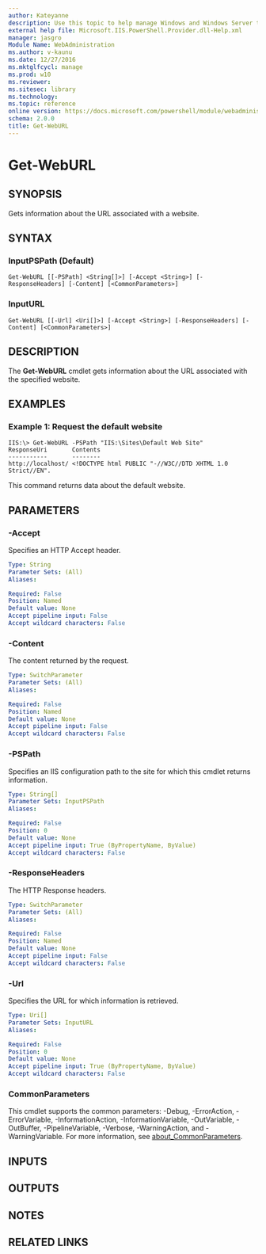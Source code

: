 ```yaml
---
author: Kateyanne
description: Use this topic to help manage Windows and Windows Server technologies with Windows PowerShell.
external help file: Microsoft.IIS.PowerShell.Provider.dll-Help.xml
manager: jasgro
Module Name: WebAdministration
ms.author: v-kaunu
ms.date: 12/27/2016
ms.mktglfcycl: manage
ms.prod: w10
ms.reviewer: 
ms.sitesec: library
ms.technology: 
ms.topic: reference
online version: https://docs.microsoft.com/powershell/module/webadministration/get-weburl?view=windowsserver2019-ps&wt.mc_id=ps-gethelp
schema: 2.0.0
title: Get-WebURL
---
```


# Get-WebURL

## SYNOPSIS
Gets information about the URL associated with a website.

## SYNTAX

### InputPSPath (Default)
```
Get-WebURL [[-PSPath] <String[]>] [-Accept <String>] [-ResponseHeaders] [-Content] [<CommonParameters>]
```

### InputURL
```
Get-WebURL [[-Url] <Uri[]>] [-Accept <String>] [-ResponseHeaders] [-Content] [<CommonParameters>]
```

## DESCRIPTION
The **Get-WebURL** cmdlet gets information about the URL associated with the specified website.

## EXAMPLES

### Example 1: Request the default website
```
IIS:\> Get-WebURL -PSPath "IIS:\Sites\Default Web Site"
ResponseUri       Contents
-----------       --------
http://localhost/ <!DOCTYPE html PUBLIC "-//W3C//DTD XHTML 1.0 Strict//EN".
```

This command returns data about the default website.

## PARAMETERS

### -Accept
Specifies an HTTP Accept header.

```yaml
Type: String
Parameter Sets: (All)
Aliases: 

Required: False
Position: Named
Default value: None
Accept pipeline input: False
Accept wildcard characters: False
```

### -Content
The content returned by the request.

```yaml
Type: SwitchParameter
Parameter Sets: (All)
Aliases: 

Required: False
Position: Named
Default value: None
Accept pipeline input: False
Accept wildcard characters: False
```

### -PSPath
Specifies an IIS configuration path to the site for which this cmdlet returns information.

```yaml
Type: String[]
Parameter Sets: InputPSPath
Aliases: 

Required: False
Position: 0
Default value: None
Accept pipeline input: True (ByPropertyName, ByValue)
Accept wildcard characters: False
```

### -ResponseHeaders
The HTTP Response headers.

```yaml
Type: SwitchParameter
Parameter Sets: (All)
Aliases: 

Required: False
Position: Named
Default value: None
Accept pipeline input: False
Accept wildcard characters: False
```

### -Url
Specifies the URL for which information is retrieved.

```yaml
Type: Uri[]
Parameter Sets: InputURL
Aliases: 

Required: False
Position: 0
Default value: None
Accept pipeline input: True (ByPropertyName, ByValue)
Accept wildcard characters: False
```

### CommonParameters
This cmdlet supports the common parameters: -Debug, -ErrorAction, -ErrorVariable, -InformationAction, -InformationVariable, -OutVariable, -OutBuffer, -PipelineVariable, -Verbose, -WarningAction, and -WarningVariable. For more information, see [about_CommonParameters](https://go.microsoft.com/fwlink/?LinkID=113216).

## INPUTS

## OUTPUTS

## NOTES

## RELATED LINKS

